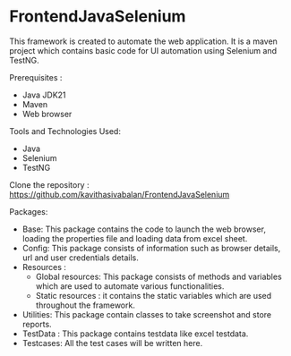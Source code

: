 # FrontendJavaSelenium

This framework is created to automate the web application.
It is a maven project which contains basic code for UI automation using Selenium and TestNG.

Prerequisites :
* Java JDK21
* Maven
* Web browser

Tools and Technologies Used:
* Java
* Selenium
* TestNG

Clone the repository : https://github.com/kavithasivabalan/FrontendJavaSelenium

Packages:
* Base: This package contains the code to launch the web browser, loading the properties file and loading data from excel sheet. 
* Config: This package consists of information such as browser details, url and user credentials details.
* Resources :
  * Global resources: This package consists of methods and variables which are used to automate various functionalities.
  * Static resources : it contains the static variables which are used throughout the framework.
* Utilities: This package contain classes to take screenshot and store reports.
* TestData : This package contains testdata like excel testdata.
* Testcases: All the test cases will be written here.


